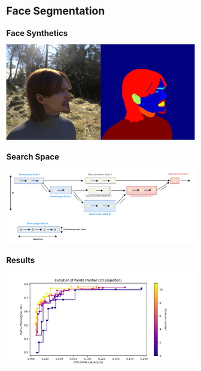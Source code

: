 # Face Segmentation

## Face Synthetics
![Face Synthetics](assets/face_synthetics.png)

## Search Space
![HourglassNet search space](assets/search_space.png)


## Results
![pareto_evolution](assets/pareto_evolution.png)
